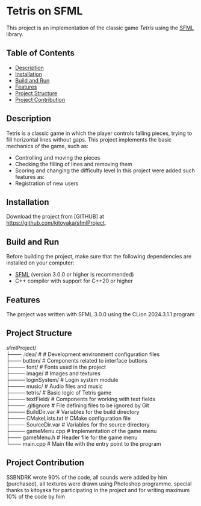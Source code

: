 # Tetris on SFML

This project is an implementation of the classic game *Tetris* using the [SFML](https://github.com/SFML/SFML.git) library.

## Table of Contents

- [Description](#description)
- [Installation](#installation)
- [Build and Run](#build-and-run)
- [Features](#features)
- [Project Structure](#project-structure)
- [Project Contribution](#project-contribution)

## Description

Tetris is a classic game in which the player controls falling pieces, trying to fill horizontal lines without gaps. This project implements the basic mechanics of the game, such as:
- Controlling and moving the pieces
- Checking the filling of lines and removing them
- Scoring and changing the difficulty level
In this project were added such features as:
- Registration of new users

## Installation

Download the project from [GITHUB] at https://github.com/kitoyaka/sfmlProject.

## Build and Run

Before building the project, make sure that the following dependencies are installed on your computer:
- [SFML](https://github.com/SFML/SFML.git) (version 3.0.0 or higher is recommended)
- C++ compiler with support for C++20 or higher

## Features

The project was written with SFML 3.0.0 using the CLion 2024.3.1.1 program

## Project Structure

sfmlProject/  
├─── .idea/ # # Development environment configuration files  
├─── button/ # Components related to interface buttons  
├──── font/ # Fonts used in the project  
├──── image/ # Images and textures  
├──── loginSystem/ # Login system module  
├──── music/ # Audio files and music  
├──── tetris/ # Basic logic of Tetris game  
├──── textField/ # Components for working with text fields  
├──── .gitignore # File defining files to be ignored by Git  
├──── BuildDir.var # Variables for the build directory  
├──── CMakeLists.txt # CMake configuration file  
├──── SourceDir.var # Variables for the source directory  
├──── gameMenu.cpp # Implementation of the game menu  
├─── gameMenu.h # Header file for the game menu  
└─── main.cpp # Main file with the entry point to the program  

## Project Contribution

SSBNDRK wrote 90% of the code, all sounds were added by him (purchased), all textures were drawn using Photoshop programme.
special thanks to kitoyaka for participating in the project and for writing maximum 10% of the code by him 
